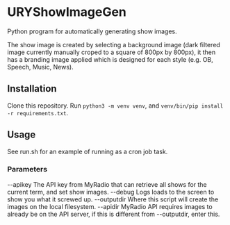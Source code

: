 # URYShowImageGen
Python program for automatically generating show images.

The show image is created by selecting a background image (dark filtered image currently manually croped to a square of 800px by 800px), it then has a branding image applied which is designed for each style (e.g. OB, Speech, Music, News).

## Installation
Clone this repository. Run `python3 -m venv venv`, and `venv/bin/pip install -r requirements.txt`.

## Usage
See run.sh for an example of running as a cron job task.

### Parameters
--apikey The API key from MyRadio that can retrieve all shows for the current term, and set show images.
--debug Logs loads to the screen to show you what it screwed up.
--outputdir Where this script will create the images on the local filesystem.
--apidir MyRadio API requires images to already be on the API server, if this is different from --outputdir, enter this.
